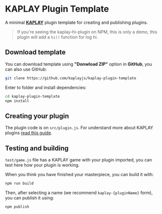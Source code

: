 # KAPLAY Plugin Template

A minimal [**KAPLAY**](https://kaplayjs.com) plugin template for creating and
publishing plugins.

> If you're seeing the kaplay-hi-plugin on NPM, this is only a demo, this plugin
> will add a `hi()` function for log hi.

## Download template

You can download template using **"Donwload ZIP"** option in **GitHub**, 
you can also use GitHub:

```sh
git clone https://github.com/kaplayjs/kaplay-plugin-template
```

Enter to folder and install dependencies:

```sh
cd kaplay-plugin-template
npm install
```

## Creating your plugin

The plugin code is on `src/plugin.js`. For understand more about KAPLAY plugins 
[read this guide](https://kaplayjs.com/guides/plugins/).

## Testing and building

`test/game.js` file has a KAPLAY game with your plugin imported, you can test 
here how your plugin is working.

When you think you have finished your masterpiece, you can build it with:

```sh
npm run build
```

Then, after selecting a name (we recommend `kaplay-{pluginName}` form), you can
publish it using:

```sh
npm publish
```